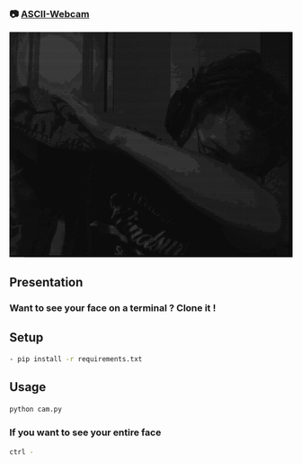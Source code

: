 ### 📷 [ASCII-Webcam](https://github.com/x33lyS/Ascii-Webcam)

<img src="ascii-dab.png" width=1214 />

## Presentation

### Want to see your face on a terminal ? Clone it !<br/>

## Setup

```sh
- pip install -r requirements.txt
```

## Usage

```sh
python cam.py
```

### If you want to see your entire face

```sh
ctrl - 
```